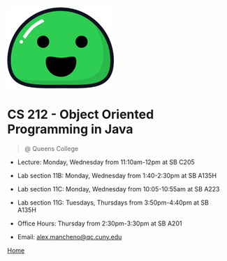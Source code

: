 ![logo](_media/icon.svg)

# CS 212 - Object Oriented Programming in Java
> @ Queens College

* Lecture: Monday, Wednesday from 11:10am-12pm at SB C205
* Lab section 11B: Monday, Wednesday from 1:40-2:30pm at SB A135H
* Lab section 11C: Monday, Wednesday from 10:05-10:55am at SB A223
* Lab section 11G: Tuesdays, Thursdays from 3:50pm-4:40pm at SB A135H


* Office Hours: Thursday from 2:30pm-3:30pm at SB A201
* Email: alex.mancheno@qc.cuny.edu 

[Home](#Home)